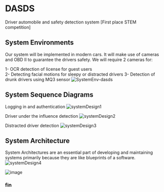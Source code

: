 # DASDS
Driver automobile and safety detection system [First place STEM competition]

## System Environments
Our system will be implemented in modern cars. It will make use of cameras and OBD II to guarantee the drivers safety. We will require 2 cameras for: 

1- OCR detection of license for guest users  
2- Detecting facial motions for sleepy or distracted drivers 
3- Detection of drunk drivers using MQ3 sensor 
![SystemEnv-dasds](https://user-images.githubusercontent.com/69352154/184198356-41f745b4-e6bc-4deb-a02a-95de5d42f68b.jpg)

## System Sequence Diagrams
Logging in and authentication
![systemDesign1](https://user-images.githubusercontent.com/69352154/184198840-583d9a20-c92e-454f-9090-048f817b81aa.png)


Driver under the influence detection
![systemDesign2](https://user-images.githubusercontent.com/69352154/184199007-ef373e9a-609e-4136-b3b9-8d543d099d88.png)

Distracted driver detection
![systemDesign3](https://user-images.githubusercontent.com/69352154/184199148-230ffb08-4309-483a-8da4-31a94a29d80f.png)


## System Architecture 

System Architectures are an essential part of developing and maintaining systems primarily because they are like blueprints of a software. 
![systemDesign4](https://user-images.githubusercontent.com/69352154/184199737-52a8ec74-fa91-4475-873c-922bcfcec81c.png)


![image](https://user-images.githubusercontent.com/69352154/184196918-dac4832a-a301-40a6-862d-58520d8752d8.png)

### fin

